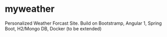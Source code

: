 # myweather
Personalized Weather Forcast Site. 
Build on Bootstramp, Angular 1, Spring Boot, H2/Mongo DB, Docker (to be extended)
